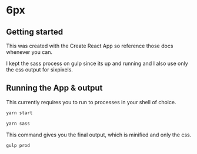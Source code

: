 # 6px


## Getting started
This was created with the Create React App so reference those docs whenever you can.

I kept the sass process on gulp since its up and running and I also use only the css output for sixpixels.

## Running the App & output
This currently requires you to run to processes in your shell of choice.
```bash
yarn start
```

```bash
yarn sass
```


This command gives you the final output, which is minified and only the css.
```bash
gulp prod
```
